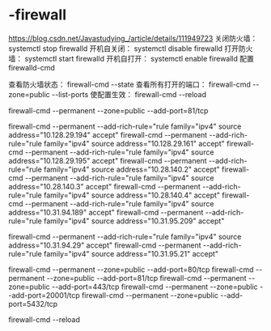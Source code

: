 # -firewall
https://blog.csdn.net/Javastudying_/article/details/111949723
关闭防火墙： systemctl stop firewalld
开机自关闭： systemctl disable firewalld
打开防火墙： systemctl start firewalld
开机自打开： systemctl enable firewalld
配置 firewalld-cmd

查看防火墙状态： firewall-cmd --state
查看所有打开的端口： firewall-cmd --zone=public --list-ports
使配置生效： firewall-cmd --reload 

firewall-cmd --permanent --zone=public --add-port=81/tcp

firewall-cmd --permanent --add-rich-rule="rule family="ipv4" source address="10.128.29.194" accept"
firewall-cmd --permanent --add-rich-rule="rule family="ipv4" source address="10.128.29.161" accept"
firewall-cmd --permanent --add-rich-rule="rule family="ipv4" source address="10.128.29.195" accept"
firewall-cmd --permanent --add-rich-rule="rule family="ipv4" source address="10.28.140.2" accept"
firewall-cmd --permanent --add-rich-rule="rule family="ipv4" source address="10.28.140.3" accept"
firewall-cmd --permanent --add-rich-rule="rule family="ipv4" source address="10.28.140.4" accept"
firewall-cmd --permanent --add-rich-rule="rule family="ipv4" source address="10.31.94.189" accept"
firewall-cmd --permanent --add-rich-rule="rule family="ipv4" source address="10.31.95.209" accept"

firewall-cmd --permanent --add-rich-rule="rule family="ipv4" source address="10.31.94.29" accept"
firewall-cmd --permanent --add-rich-rule="rule family="ipv4" source address="10.31.95.21" accept"

firewall-cmd --permanent --zone=public --add-port=80/tcp
firewall-cmd --permanent --zone=public --add-port=81/tcp
firewall-cmd --permanent --zone=public --add-port=443/tcp
firewall-cmd --permanent --zone=public --add-port=20001/tcp
firewall-cmd --permanent --zone=public --add-port=5432/tcp



firewall-cmd --reload
